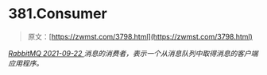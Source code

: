 <!--yml
category: 未分类
date: 0001-01-01 00:00:00
-->

# 381.Consumer

> 原文：[https://zwmst.com/3798.html](https://zwmst.com/3798.html)

   [ *RabbitMQ* ](https://zwmst.com/rabbitmq)*[ <time datetime="2021-09-23T00:53:34+08:00"> 2021-09-22 </time> ](https://zwmst.com/3798.html)  消息的消费者，表示一个从消息队列中取得消息的客户端应用程序。*